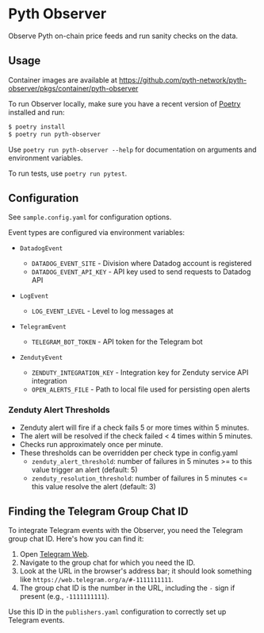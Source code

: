 # Pyth Observer

Observe Pyth on-chain price feeds and run sanity checks on the data.

## Usage

Container images are available at https://github.com/pyth-network/pyth-observer/pkgs/container/pyth-observer

To run Observer locally, make sure you have a recent version of [Poetry](https://python-poetry.org) installed and run:

```sh
$ poetry install
$ poetry run pyth-observer
```

Use `poetry run pyth-observer --help` for documentation on arguments and environment variables.

To run tests, use `poetry run pytest`.

## Configuration

See `sample.config.yaml` for configuration options.

Event types are configured via environment variables:

- `DatadogEvent`

  - `DATADOG_EVENT_SITE` - Division where Datadog account is registered
  - `DATADOG_EVENT_API_KEY` - API key used to send requests to Datadog API

- `LogEvent`
  - `LOG_EVENT_LEVEL` - Level to log messages at

- `TelegramEvent`
  - `TELEGRAM_BOT_TOKEN` - API token for the Telegram bot

- `ZendutyEvent`
  - `ZENDUTY_INTEGRATION_KEY` - Integration key for Zenduty service API integration
  - `OPEN_ALERTS_FILE` - Path to local file used for persisting open alerts

### Zenduty Alert Thresholds
- Zenduty alert will fire if a check fails 5 or more times within 5 minutes.
- The alert will be resolved if the check failed < 4 times within 5 minutes.
- Checks run approximately once per minute.
- These thresholds can be overridden per check type in config.yaml
  - `zenduty_alert_threshold`: number of failures in 5 minutes >= to this value trigger an alert (default: 5)
  - `zenduty_resolution_threshold`: number of failures in 5 minutes <= this value resolve the alert (default: 3)

## Finding the Telegram Group Chat ID

To integrate Telegram events with the Observer, you need the Telegram group chat ID. Here's how you can find it:

1. Open [Telegram Web](https://web.telegram.org).
2. Navigate to the group chat for which you need the ID.
3. Look at the URL in the browser's address bar; it should look something like `https://web.telegram.org/a/#-1111111111`.
4. The group chat ID is the number in the URL, including the `-` sign if present (e.g., `-1111111111`).

Use this ID in the `publishers.yaml` configuration to correctly set up Telegram events.

